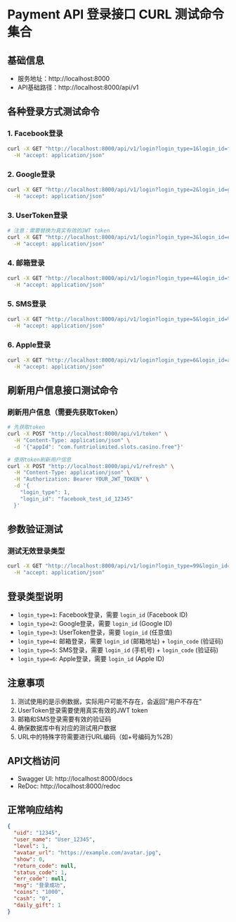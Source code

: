 # Payment API 登录接口 CURL 测试命令集合

## 基础信息
- 服务地址：http://localhost:8000
- API基础路径：http://localhost:8000/api/v1

## 各种登录方式测试命令

### 1. Facebook登录
```bash
curl -X GET "http://localhost:8000/api/v1/login?login_type=1&login_id=facebook_test_id_12345" \
  -H "accept: application/json"
```

### 2. Google登录
```bash
curl -X GET "http://localhost:8000/api/v1/login?login_type=2&login_id=google_test_id_67890" \
  -H "accept: application/json"
```

### 3. UserToken登录
```bash
# 注意：需要替换为真实有效的JWT token
curl -X GET "http://localhost:8000/api/v1/login?login_type=3&login_id=eyJ0eXAiOiJKV1QiLCJhbGciOiJIUzI1NiJ9.eyJ1c2VyX2lkIjoxMjM0NSwidGVzdCI6dHJ1ZSwiaWF0IjoxNjk5OTk5OTk5LCJleHAiOjE3MDAwMDM1OTl9.test_signature" \
  -H "accept: application/json"
```

### 4. 邮箱登录
```bash
curl -X GET "http://localhost:8000/api/v1/login?login_type=4&login_id=test@example.com&login_code=123456" \
  -H "accept: application/json"
```

### 5. SMS登录
```bash
curl -X GET "http://localhost:8000/api/v1/login?login_type=5&login_id=%2B1234567890&login_code=654321" \
  -H "accept: application/json"
```

### 6. Apple登录
```bash
curl -X GET "http://localhost:8000/api/v1/login?login_type=6&login_id=apple_test_id_99999" \
  -H "accept: application/json"
```

## 刷新用户信息接口测试命令

### 刷新用户信息（需要先获取Token）
```bash
# 先获取token
curl -X POST "http://localhost:8000/api/v1/token" \
  -H "Content-Type: application/json" \
  -d '{"appId": "com.funtriolimited.slots.casino.free"}'

# 使用token刷新用户信息
curl -X POST "http://localhost:8000/api/v1/refresh" \
  -H "Content-Type: application/json" \
  -H "Authorization: Bearer YOUR_JWT_TOKEN" \
  -d '{
    "login_type": 1,
    "login_id": "facebook_test_id_12345"
  }'
```

## 参数验证测试

### 测试无效登录类型
```bash
curl -X GET "http://localhost:8000/api/v1/login?login_type=99&login_id=test" \
  -H "accept: application/json"
```

## 登录类型说明
- `login_type=1`: Facebook登录，需要 `login_id` (Facebook ID)
- `login_type=2`: Google登录，需要 `login_id` (Google ID)
- `login_type=3`: UserToken登录，需要 `login_id` (任意值)
- `login_type=4`: 邮箱登录，需要 `login_id` (邮箱地址) + `login_code` (验证码)
- `login_type=5`: SMS登录，需要 `login_id` (手机号) + `login_code` (验证码)
- `login_type=6`: Apple登录，需要 `login_id` (Apple ID)

## 注意事项
1. 测试使用的是示例数据，实际用户可能不存在，会返回"用户不存在"
2. UserToken登录需要使用真实有效的JWT token
3. 邮箱和SMS登录需要有效的验证码
4. 确保数据库中有对应的测试用户数据
5. URL中的特殊字符需要进行URL编码（如+号编码为%2B）

## API文档访问
- Swagger UI: http://localhost:8000/docs
- ReDoc: http://localhost:8000/redoc

## 正常响应结构
```json
{
  "uid": "12345",
  "user_name": "User_12345",
  "level": 1,
  "avatar_url": "https://example.com/avatar.jpg",
  "show": 0,
  "return_code": null,
  "status_code": 1,
  "err_code": null,
  "msg": "登录成功",
  "coins": "1000",
  "cash": "0",
  "daily_gift": 1
}
```